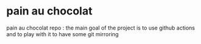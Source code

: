 # pain au chocolat
pain au chocolat repo : the main goal of the project is to use github actions and to play with it to have some git mirroring
